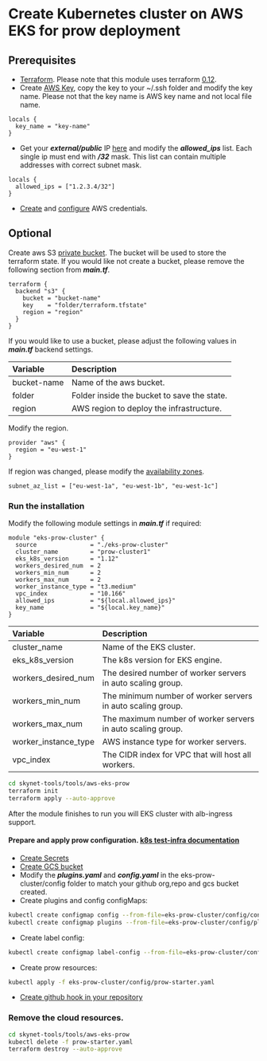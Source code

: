 # Create Kubernetes cluster on AWS EKS for prow deployment

## Prerequisites

- [Terraform](https://learn.hashicorp.com/terraform/getting-started/install.html). Please note that this module uses
  terraform [0.12](https://www.terraform.io/upgrade-guides/0-12.html).
- Create [AWS Key](https://docs.aws.amazon.com/AWSEC2/latest/UserGuide/ec2-key-pairs.html#having-ec2-create-your-key-pair),
  copy the key to your ~/.ssh folder and modify the key name. Please not that the key name is AWS key
  name and not local file name.

```hcl
locals {
  key_name = "key-name"
}
```

- Get your ***external/public*** IP [here](https://www.whatismyip.com/) and modify the ***allowed_ips*** list.
  Each single ip must end with ***/32*** mask. This list can contain multiple addresses with correct subnet mask.

```hcl
locals {
  allowed_ips = ["1.2.3.4/32"]
}
```

- [Create](https://docs.aws.amazon.com/IAM/latest/UserGuide/id_credentials_access-keys.html#Using_CreateAccessKey)
  and [configure](https://docs.aws.amazon.com/sdk-for-java/v1/developer-guide/setup-credentials.html) AWS credentials.

## Optional

Create aws S3 [private bucket](https://docs.aws.amazon.com/quickstarts/latest/s3backup/step-1-create-bucket.html).
The bucket will be used to store the terraform state. If you would like not create a bucket,
please remove the following section from ***main.tf***.

```hcl
terraform {
  backend "s3" {
    bucket = "bucket-name"
    key    = "folder/terraform.tfstate"
    region = "region"
  }
}
```

If you would like to use a bucket, please adjust the following values in ***main.tf*** backend settings.

| Variable    | Description                                 |
| :---------- | :------------------------------------------ |
| bucket-name | Name of the aws bucket.                     |
| folder      | Folder inside the bucket to save the state. |
| region      | AWS region to deploy the infrastructure.    |

Modify the region.

```hcl
provider "aws" {
  region = "eu-west-1"
}
```

If region was changed, please modify the [availability zones](https://gist.github.com/neilstuartcraig/0ccefcf0887f29b7f240).

```hcl
subnet_az_list = ["eu-west-1a", "eu-west-1b", "eu-west-1c"]
```

### Run the installation

Modify the following module settings in ***main.tf*** if required:

```hcl
module "eks-prow-cluster" {
  source               = "./eks-prow-cluster"
  cluster_name         = "prow-cluster1"
  eks_k8s_version      = "1.12"
  workers_desired_num  = 2
  workers_min_num      = 2
  workers_max_num      = 2
  worker_instance_type = "t3.medium"
  vpc_index            = "10.166"
  allowed_ips          = "${local.allowed_ips}"
  key_name             = "${local.key_name}"
}
```

| Variable             | Description                                                 |
| :------------------- | :---------------------------------------------------------- |
| cluster_name         | Name of the EKS cluster.                                    |
| eks_k8s_version      | The k8s version for EKS engine.                             |
| workers_desired_num  | The desired number of worker servers in auto scaling group. |
| workers_min_num      | The minimum number of worker servers in auto scaling group. |
| workers_max_num      | The maximum number of worker servers in auto scaling group. |
| worker_instance_type | AWS instance type for worker servers.                       |
| vpc_index            | The CIDR index for VPC that will host all workers.          |

```bash
cd skynet-tools/tools/aws-eks-prow
terraform init
terraform apply --auto-approve
```

After the module finishes to run you will EKS cluster with alb-ingress support.

#### Prepare and apply prow configuration. [k8s test-infra documentation](https://github.com/kubernetes/test-infra/blob/master/prow/getting_started_deploy.md)

- [Create Secrets](https://github.com/kubernetes/test-infra/blob/master/prow/getting_started_deploy.md#create-the-github-secrets)
- [Create GCS bucket](https://github.com/kubernetes/test-infra/blob/master/prow/getting_started_deploy.md#configure-cloud-storage)
- Modify the ***plugins.yaml*** and ***config.yaml*** in the eks-prow-cluster/config folder to match your github org,repo and gcs bucket created.
- Create plugins and config configMaps:

```bash
kubectl create configmap config --from-file=eks-prow-cluster/config/config.yaml
kubectl create configmap plugins --from-file=eks-prow-cluster/config/plugins.yaml
```

- Create label config:

```bash
kubectl create configmap label-config --from-file=eks-prow-cluster/config/labels.yaml
```

- Create prow resources:

```bash
kubectl apply -f eks-prow-cluster/config/prow-starter.yaml
```

- [Create github hook in your repository](https://github.com/kubernetes/test-infra/blob/master/prow/getting_started_deploy.md#add-the-webhook-to-github)

### Remove the cloud resources.

```bash
cd skynet-tools/tools/aws-eks-prow
kubectl delete -f prow-starter.yaml
terraform destroy --auto-approve
```
